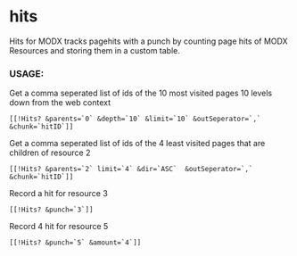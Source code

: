 hits
====

Hits for MODX tracks pagehits with a punch by counting page hits of MODX Resources and storing them in a custom table.

### USAGE:
Get a comma seperated list of ids of the 10 most visited pages 10 levels down from the web context

    [[!Hits? &parents=`0` &depth=`10` &limit=`10` &outSeperator=`,` &chunk=`hitID`]]

Get a comma seperated list of ids of the 4 least visited pages that are children of resource 2

    [[!Hits? &parents=`2` limit=`4` &dir=`ASC`  &outSeperator=`,` &chunk=`hitID`]]

Record a hit for resource 3

    [[!Hits? &punch=`3`]]

Record 4 hit for resource 5

    [[!Hits? &punch=`5` &amount=`4`]]
